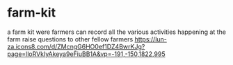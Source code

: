 # farm-kit
a farm kit were farmers can record all the various activities happening at the farm
raise questions to other fellow farmers
https://lun-za.icons8.com/d/ZMcngG6HO0ef1DZ4BwrKJg?page=lloRVkIyAkeya9eFiuBB1A&vp=-191,-150,1822,995

